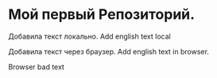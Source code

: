 # Мой первый Репозиторий. 

Добавила текст локально. Add english text local

Добавила текст через браузер. Add english text in browser.

Browser bad text
